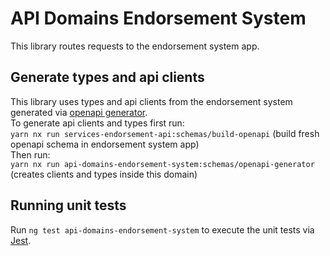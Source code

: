 # API Domains Endorsement System

This library routes requests to the endorsement system app.

## Generate types and api clients

This library uses types and api clients from the endorsement system generated via [openapi generator](https://openapi-generator.tech/).  
To generate api clients and types first run:  
`yarn nx run services-endorsement-api:schemas/build-openapi` (build fresh openapi schema in endorsement system app)  
Then run:  
`yarn nx run api-domains-endorsement-system:schemas/openapi-generator` (creates clients and types inside this domain)

## Running unit tests

Run `ng test api-domains-endorsement-system` to execute the unit tests via [Jest](https://jestjs.io).
